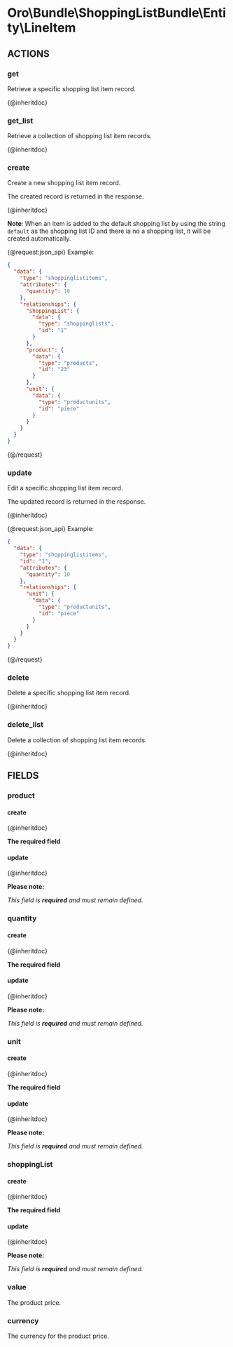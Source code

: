 # Oro\Bundle\ShoppingListBundle\Entity\LineItem

## ACTIONS

### get

Retrieve a specific shopping list item record.

{@inheritdoc}

### get_list

Retrieve a collection of shopping list item records.

{@inheritdoc}

### create

Create a new shopping list item record.

The created record is returned in the response.

{@inheritdoc}

**Note**: When an item is added to the default shopping list by using the string `default` as the shopping list ID
and there ia no a shopping list, it will be created automatically.

{@request:json_api}
Example:

```JSON
{
  "data": {
    "type": "shoppinglistitems",
    "attributes": {
      "quantity": 10
    },
    "relationships": {
      "shoppingList": {
        "data": {
          "type": "shoppinglists",
          "id": "1"
        }
      },
      "product": {
        "data": {
          "type": "products",
          "id": "23"
        }
      },
      "unit": {
        "data": {
          "type": "productunits",
          "id": "piece"
        }
      }
    }
  }
}
```
{@/request}

### update

Edit a specific shopping list item record.

The updated record is returned in the response.

{@inheritdoc}

{@request:json_api}
Example:

```JSON
{
  "data": {
    "type": "shoppinglistitems",
    "id": "1",
    "attributes": {
      "quantity": 10
    },
    "relationships": {
      "unit": {
        "data": {
          "type": "productunits",
          "id": "piece"
        }
      }
    }
  }
}
```
{@/request}

### delete

Delete a specific shopping list item record.

{@inheritdoc}

### delete_list

Delete a collection of shopping list item records.

{@inheritdoc}

## FIELDS

### product

#### create

{@inheritdoc}

**The required field**

#### update

{@inheritdoc}

**Please note:**

*This field is **required** and must remain defined.*

### quantity

#### create

{@inheritdoc}

**The required field**

#### update

{@inheritdoc}

**Please note:**

*This field is **required** and must remain defined.*

### unit

#### create

{@inheritdoc}

**The required field**

#### update

{@inheritdoc}

**Please note:**

*This field is **required** and must remain defined.*

### shoppingList

#### create

{@inheritdoc}

**The required field**

#### update

{@inheritdoc}

**Please note:**

*This field is **required** and must remain defined.*

### value

The product price.

### currency

The currency for the product price.
